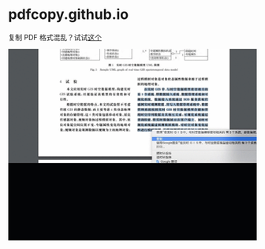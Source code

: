 # pdfcopy.github.io

复制 PDF 格式混乱？试试[这个](https://pdfcopy.github.io)

![gif](img/ezgif.com-pdfcopy.gif)
